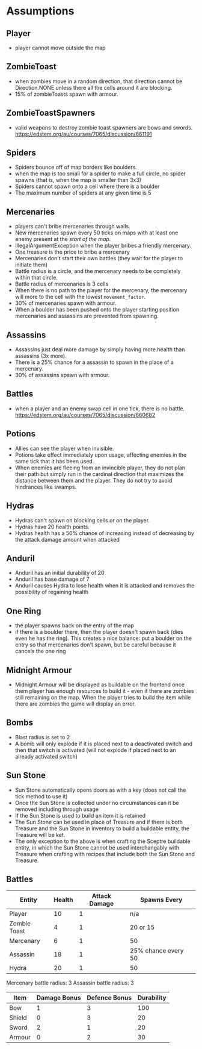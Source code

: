 # Assumptions

## Player
- player cannot move outside the map

## ZombieToast
- when zombies move in a random direction, that direction cannot be
  Direction.NONE unless there all the cells around it are blocking.
- 15% of zombieToasts spawn with armour.

## ZombieToastSpawners

- valid weapons to destroy zombie toast spawners are bows and swords.
  https://edstem.org/au/courses/7065/discussion/661191

## Spiders
- Spiders bounce off of map borders like boulders.
- when the map is too small for a spider to make a full circle, no spider spawns
  (that is, when the map is smaller than 3x3)
- Spiders cannot spawn onto a cell where there is a boulder
- The maximum number of spiders at any given time is 5

## Mercenaries
- players can't bribe mercenaries through walls.
- New mercenaries spawn every 50 ticks on maps with at least one enemy present
  at the *start of the map.*
- IllegalArgumentException when the player bribes a friendly mercenary.
- One treasure is the price to bribe a mercenary
- Mercenaries don't start their own battles (they wait for the player to
  initiate them)
- Battle radius is a circle, and the mercenary needs to be completely within
  that circle.
- Battle radius of mercenaries is 3 cells
- When there is no path to the player for the mercenary, the mercenary will more to the cell with the lowest `movement_factor`.
- 30% of mercenaries spawn with armour.
- When a boulder has been pushed onto the player starting position mercenaries and assassins are prevented from spawning.

## Assassins
- Assassins just deal more damage by simply having more health than assassins (3x more).
- There is a 25% chance for a assassin to spawn in the place of a mercenary.
- 30% of assassins spawn with armour.

## Battles
- when a player and an enemy swap cell in one tick, there is no battle.
   https://edstem.org/au/courses/7065/discussion/660682

## Potions
- Allies can see the player when invisible.
- Potions take effect immediately upon usage, affecting enemies in the same tick that it has been used.
- When enemies are fleeing from an invincible player, they do not plan their path but simply run in the cardinal direction that maximizes the distance between them and the player. They do not try to avoid hindrances like swamps.

## Hydras
- Hydras can't spawn on blocking cells or on the player.
- Hydras have 20 health points.
- Hydras health has a 50% chance of increasing instead of decreasing
by the attack damage amount when attacked

## Anduril
- Anduril has an initial durability of 20
- Anduril has base damage of 7
- Anduril causes Hydra to lose health when it is attacked and
removes the possibility of regaining health

## One Ring
- the player spawns back on the entry of the map
- if there is a boulder there, then the player doesn't spawn back (dies even he
  has the ring). This creates a nice balance: put a boulder on the entry so that
  mercenaries don't spawn, but be careful because it cancels the one ring

## Midnight Armour
- Midnight Armour will be displayed as buildable on the frontend once them player has enough resources to build it - even if there are zombies still remaining on the map. When the player tries to build the item while there are zombies the game will display an error.

## Bombs
- Blast radius is set to 2
- A bomb will only explode if it is placed next to a deactivated switch and then that switch is activated
  (will not explode if placed next to an already activated switch)

## Sun Stone
- Sun Stone automatically opens doors as with a key (does not call the tick method to use it)
- Once the Sun Stone is collected under no circumstances can it be removed including through usage
- If the Sun Stone is used to build an item it is retained
- The Sun Stone can be used in place of Treasure and if there is both Treasure and the Sun Stone in inventory
  to build a buildable entity, the Treasure will be ket.
- The only exception to the above is when crafting the Sceptre buildable entity, in which the Sun Stone cannot be used 
  interchangably with Treasure when crafting with recipes that include both the Sun Stone and Treasure. 

## Battles

| Entity       | Health | Attack Damage | Spawns Every        |
| ------------ | ------ | ------------- | ------------------- |
| Player       | 10     | 1             | n/a                 |
| Zombie Toast | 4      | 1             | 20 or 15            |
| Mercenary    | 6      | 1             | 50                  |
| Assassin     | 18     | 1             | 25% chance every 50 |
| Hydra        | 20     | 1             | 50                  |

Mercenary battle radius: 3
Assassin battle radius: 3

| Item   | Damage Bonus | Defence Bonus | Durability |
| ------ | ------------ | ------------- | ---------- |
| Bow    | 1            | 3             | 100        |
| Shield | 0            | 3             | 20         |
| Sword  | 2            | 1             | 20         |
| Armour | 0            | 2             | 30         |
